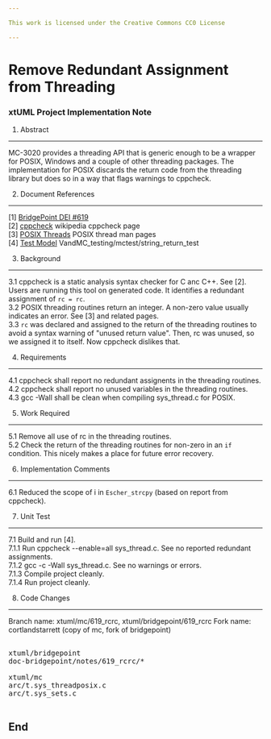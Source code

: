 ```yaml
---

This work is licensed under the Creative Commons CC0 License

---
```


# Remove Redundant Assignment from Threading
### xtUML Project Implementation Note

1. Abstract
-----------
MC-3020 provides a threading API that is generic enough to be a wrapper
for POSIX, Windows and a couple of other threading packages.  The
implementation for POSIX discards the return code from the threading
library but does so in a way that flags warnings to cppcheck.

2. Document References
----------------------
[1] [BridgePoint DEI #619](https://support.onefact.net/redmine/issues/619)  
[2] [cppcheck](http://en.wikipedia.org/wiki/Cppcheck) wikipedia cppcheck page  
[3] [POSIX Threads](http://linux.die.net/man/3/pthread_cond_broadcast) POSIX thread man pages  
[4] [Test Model](https://github.com/xtuml/models/tree/master/VandMC_testing/mctest/string_return_test/) VandMC_testing/mctest/string_return_test  

3. Background
-------------
3.1  cppcheck is a static analysis syntax checker for C anc C++.  See [2].
Users are running this tool on generated code.  It identifies a redundant
assignment of `rc = rc`.  
3.2  POSIX threading routines return an integer.  A non-zero value usually
indicates an error.  See [3] and related pages.  
3.3  `rc` was declared and assigned to the return of the threading routines
to avoid a syntax warning of "unused return value".  Then, rc was unused, 
so we assigned it to itself.  Now cppcheck dislikes that.  

4. Requirements
---------------

4.1  cppcheck shall report no redundant assignents in the threading routines.  
4.2  cppcheck shall report no unused variables in the threading routines.  
4.3  gcc -Wall shall be clean when compiling sys_thread.c for POSIX.  

5. Work Required
----------------

5.1  Remove all use of rc in the threading routines.  
5.2  Check the return of the threading routines for non-zero in an `if`
condition.  This nicely makes a place for future error recovery.  

6. Implementation Comments
--------------------------
6.1  Reduced the scope of i in `Escher_strcpy` (based on report from cppcheck).  

7. Unit Test
------------
7.1  Build and run [4].  
7.1.1  Run cppcheck --enable=all sys_thread.c.  See no reported redundant assignments.  
7.1.2  gcc -c -Wall sys_thread.c.  See no warnings or errors.  
7.1.3  Compile project cleanly.  
7.1.4  Run project cleanly.  

8. Code Changes
---------------
Branch name:  xtuml/mc/619_rcrc, xtuml/bridgepoint/619_rcrc
Fork name:  cortlandstarrett (copy of mc, fork of bridgepoint)

<pre>

xtuml/bridgepoint
doc-bridgepoint/notes/619_rcrc/*

xtuml/mc
arc/t.sys_threadposix.c
arc/t.sys_sets.c

</pre>

End
---

